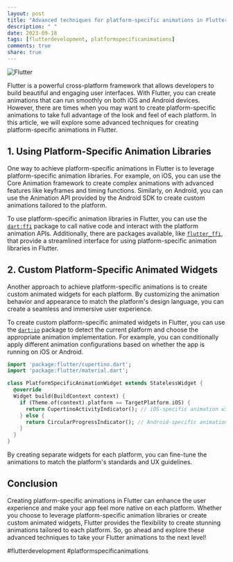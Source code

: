 ```yaml
---
layout: post
title: "Advanced techniques for platform-specific animations in Flutter."
description: " "
date: 2023-09-18
tags: [flutterdevelopment, platformspecificanimations]
comments: true
share: true
---
```


![Flutter](https://www.fillmurray.com/640/360)

Flutter is a powerful cross-platform framework that allows developers to build beautiful and engaging user interfaces. With Flutter, you can create animations that can run smoothly on both iOS and Android devices. However, there are times when you may want to create platform-specific animations to take full advantage of the look and feel of each platform. In this article, we will explore some advanced techniques for creating platform-specific animations in Flutter.

## 1. Using Platform-Specific Animation Libraries

One way to achieve platform-specific animations in Flutter is to leverage platform-specific animation libraries. For example, on iOS, you can use the Core Animation framework to create complex animations with advanced features like keyframes and timing functions. Similarly, on Android, you can use the Animation API provided by the Android SDK to create custom animations tailored to the platform.

To use platform-specific animation libraries in Flutter, you can use the [`dart:ffi`](https://api.dart.dev/stable/2.15.1/dart-ffi/dart-ffi-library.html) package to call native code and interact with the platform animation APIs. Additionally, there are packages available, like [`flutter_ffi`](https://pub.dev/packages/flutter_ffi), that provide a streamlined interface for using platform-specific animation libraries in Flutter.

## 2. Custom Platform-Specific Animated Widgets

Another approach to achieve platform-specific animations is to create custom animated widgets for each platform. By customizing the animation behavior and appearance to match the platform's design language, you can create a seamless and immersive user experience.

To create custom platform-specific animated widgets in Flutter, you can use the [`dart:io`](https://api.dart.dev/stable/2.15.1/dart-io/dart-io-library.html) package to detect the current platform and choose the appropriate animation implementation. For example, you can conditionally apply different animation configurations based on whether the app is running on iOS or Android. 

```dart
import 'package:flutter/cupertino.dart';
import 'package:flutter/material.dart';

class PlatformSpecificAnimationWidget extends StatelessWidget {
  @override
  Widget build(BuildContext context) {
    if (Theme.of(context).platform == TargetPlatform.iOS) {
      return CupertinoActivityIndicator(); // iOS-specific animation widget
    } else {
      return CircularProgressIndicator(); // Android-specific animation widget
    }
  }
}
```

By creating separate widgets for each platform, you can fine-tune the animations to match the platform's standards and UX guidelines.

## Conclusion

Creating platform-specific animations in Flutter can enhance the user experience and make your app feel more native on each platform. Whether you choose to leverage platform-specific animation libraries or create custom animated widgets, Flutter provides the flexibility to create stunning animations tailored to each platform. So, go ahead and explore these advanced techniques to take your Flutter animations to the next level!

#flutterdevelopment #platformspecificanimations